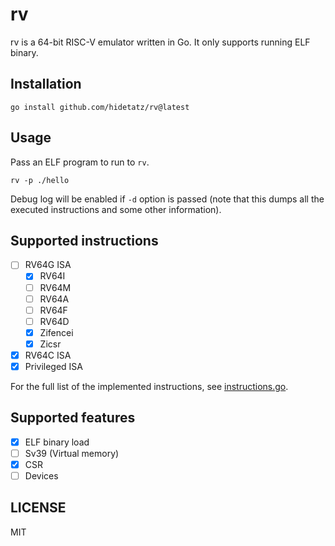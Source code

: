# rv

rv is a 64-bit RISC-V emulator written in Go.
It only supports running ELF binary.

## Installation

```
go install github.com/hidetatz/rv@latest
```

## Usage

Pass an ELF program to run to `rv`.

```
rv -p ./hello
```

Debug log will be enabled if `-d` option is passed (note that this dumps all the executed instructions and some other information).

## Supported instructions

- [ ] RV64G ISA
  - [x] RV64I
  - [ ] RV64M
  - [ ] RV64A
  - [ ] RV64F
  - [ ] RV64D
  - [x] Zifencei
  - [x] Zicsr
- [x] RV64C ISA
- [x] Privileged ISA

For the full list of the implemented instructions, see [instructions.go](./instructions.go).

## Supported features

- [x] ELF binary load
- [ ] Sv39 (Virtual memory)
- [x] CSR
- [ ] Devices

## LICENSE

MIT
